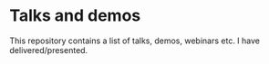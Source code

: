 # Talks and demos
This repository contains a list of talks, demos, webinars etc. I have delivered/presented.
